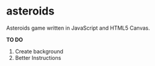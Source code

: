 asteroids
=========
Asteroids game written in JavaScript and HTML5 Canvas.

**TO DO**
1. Create background
2. Better Instructions
